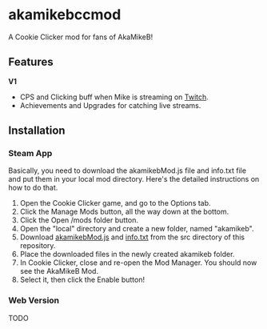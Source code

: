 # akamikebccmod
A Cookie Clicker mod for fans of AkaMikeB!

## Features
<b>V1</b>
* CPS and Clicking buff when Mike is streaming on <a href="https://www.twitch.tv/akamikeb">Twitch</a>.
* Achievements and Upgrades for catching live streams.

## Installation
### Steam App
Basically, you need to download the akamikebMod.js file and info.txt file and put them in your local mod directory. Here's the detailed instructions on how to do that.
1. Open the Cookie Clicker game, and go to the Options tab.
2. Click the Manage Mods button, all the way down at the bottom.
3. Click the Open /mods folder button.
4. Open the "local" directory and create a new folder, named "akamikeb".
5. Download <a href="/akamikebccmod/src/akamikebmod.js">akamikebMod.js</a> and <a href="/akamikebccmod/src/info.txt">info.txt</a> from the src directory of this repository.
6. Place the downloaded files in the newly created akamikeb folder.
7. In Cookie Clicker, close and re-open the Mod Manager. You should now see the AkaMikeB Mod.
8. Select it, then click the Enable button!

### Web Version
TODO
